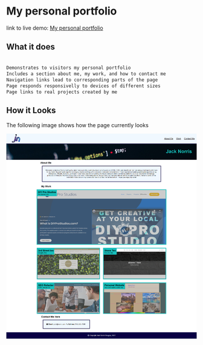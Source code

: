 # My personal portfolio

link to live demo: [My personal portfolio](https://jacksonnorris.github.io/bc-advanced-css/)

## What it does

```

Demonstrates to visitors my personal portfolio
Includes a section about me, my work, and how to contact me
Navigation links lead to corresponding parts of the page
Page responds responsivelly to devices of different sizes
Page links to real projects created by me

```

## How it Looks

The following image shows how the page currently looks

![Portfolio with a header saying 'Jack Norris'. Content includes an about me section with a description, a my work section, and a contact me section](./assets/pageLayout.png)
